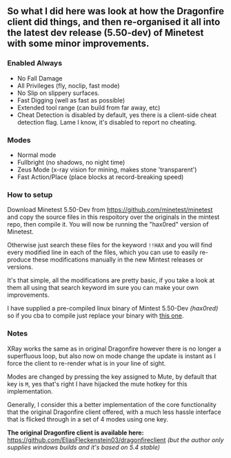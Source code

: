 ## So what I did here was look at how the Dragonfire client did things, and then re-organised it all into the latest dev release (5.50-dev) of Minetest with some minor improvements.

### Enabled Always
- No Fall Damage
- All Privileges (fly, noclip, fast mode)
- No Slip on slippery surfaces.
- Fast Digging (well as fast as possible)
- Extended tool range (can build from far away, etc)
- Cheat Detection is disabled by default, yes there is a client-side cheat detection flag. Lame I know, it's disabled to report no cheating.

### Modes
- Normal mode
- Fullbright (no shadows, no night time)
- Zeus Mode (x-ray vision for mining, makes stone 'transparent')
- Fast Action/Place (place blocks at record-breaking speed)

### How to setup

Download Minetest 5.50-Dev from https://github.com/minetest/minetest and copy the source files in this respoitory over the originals in the mintest repo, then compile it. You will now be running the "hax0red" version of Minetest.

Otherwise just search these files for the keyword `!!HAX` and you will find every modified line in each of the files, which you can use to easily re-produce these modifications manually in the new Mintest releases or versions.

It's that simple, all the modifications are pretty basic, if you take a look at them all using that search keyword im sure you can make your own improvements.

I have supplied a pre-compiled linux binary of Mintest 5.50-Dev _(hax0red)_ so if you cba to compile just replace your binary with [this one](https://github.com/DragonfireLinux/DragonfireLinux/raw/main/minetest).

### Notes

XRay works the same as in original Dragonfire however there is no longer a superfluous loop, but also now on mode change the update is instant as I force the client to re-render what is in your line of sight.

Modes are changed by pressing the key assigned to Mute, by default that key is `M`, yes that's right I have hijacked the mute hotkey for this implementation.

Generally, I consider this a better implementation of the core functionality that the original Dragonfire client offered, with a much less hassle interface that is flicked through in a set of 4 modes using one key.

**The original Dragonfire client is available here:**
https://github.com/EliasFleckenstein03/dragonfireclient
_(but the author only supplies windows builds and it's based on 5.4 stable)_
